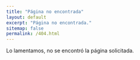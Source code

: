 ```yaml
---
title: "Página no encontrada"
layout: default
excerpt: "Página no encontrada."
sitemap: false
permalink: /404.html
---
```


Lo lamentamos, no se encontró la página solicitada.
